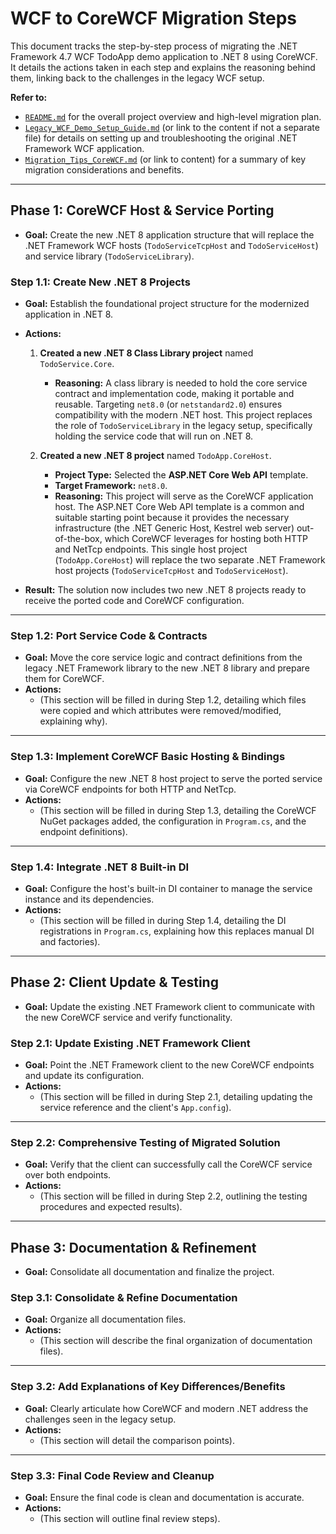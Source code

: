 # WCF to CoreWCF Migration Steps

This document tracks the step-by-step process of migrating the .NET Framework 4.7 WCF TodoApp demo application to .NET 8 using CoreWCF. It details the actions taken in each step and explains the reasoning behind them, linking back to the challenges in the legacy WCF setup.

**Refer to:**
* [`README.md`](./readme.md) for the overall project overview and high-level migration plan.
* [`Legacy_WCF_Demo_Setup_Guide.md`](./Legacy_WCF_Demo_Setup_Guide.md) (or link to the content if not a separate file) for details on setting up and troubleshooting the original .NET Framework WCF application.
* [`Migration_Tips_CoreWCF.md`](./Migration_Tips_CoreWCF.md) (or link to content) for a summary of key migration considerations and benefits.

---

## Phase 1: CoreWCF Host & Service Porting

* **Goal:** Create the new .NET 8 application structure that will replace the .NET Framework WCF hosts (`TodoServiceTcpHost` and `TodoServiceHost`) and service library (`TodoServiceLibrary`).

### Step 1.1: Create New .NET 8 Projects

* **Goal:** Establish the foundational project structure for the modernized application in .NET 8.

* **Actions:**

    1.  **Created a new .NET 8 Class Library project** named `TodoService.Core`.
        * **Reasoning:** A class library is needed to hold the core service contract and implementation code, making it portable and reusable. Targeting `net8.0` (or `netstandard2.0`) ensures compatibility with the modern .NET host. This project replaces the role of `TodoServiceLibrary` in the legacy setup, specifically holding the service code that will run on .NET 8.

    2.  **Created a new .NET 8 project** named `TodoApp.CoreHost`.
        * **Project Type:** Selected the **ASP.NET Core Web API** template.
        * **Target Framework:** `net8.0`.
        * **Reasoning:** This project will serve as the CoreWCF application host. The ASP.NET Core Web API template is a common and suitable starting point because it provides the necessary infrastructure (the .NET Generic Host, Kestrel web server) out-of-the-box, which CoreWCF leverages for hosting both HTTP and NetTcp endpoints. This single host project (`TodoApp.CoreHost`) will replace the two separate .NET Framework host projects (`TodoServiceTcpHost` and `TodoServiceHost`).

* **Result:** The solution now includes two new .NET 8 projects ready to receive the ported code and CoreWCF configuration.

---

### Step 1.2: Port Service Code & Contracts

* **Goal:** Move the core service logic and contract definitions from the legacy .NET Framework library to the new .NET 8 library and prepare them for CoreWCF.
* **Actions:**
    * (This section will be filled in during Step 1.2, detailing which files were copied and which attributes were removed/modified, explaining why).

---

### Step 1.3: Implement CoreWCF Basic Hosting & Bindings

* **Goal:** Configure the new .NET 8 host project to serve the ported service via CoreWCF endpoints for both HTTP and NetTcp.
* **Actions:**
    * (This section will be filled in during Step 1.3, detailing the CoreWCF NuGet packages added, the configuration in `Program.cs`, and the endpoint definitions).

---

### Step 1.4: Integrate .NET 8 Built-in DI

* **Goal:** Configure the host's built-in DI container to manage the service instance and its dependencies.
* **Actions:**
    * (This section will be filled in during Step 1.4, detailing the DI registrations in `Program.cs`, explaining how this replaces manual DI and factories).

---

## Phase 2: Client Update & Testing

* **Goal:** Update the existing .NET Framework client to communicate with the new CoreWCF service and verify functionality.

### Step 2.1: Update Existing .NET Framework Client

* **Goal:** Point the .NET Framework client to the new CoreWCF endpoints and update its configuration.
* **Actions:**
    * (This section will be filled in during Step 2.1, detailing updating the service reference and the client's `App.config`).

---

### Step 2.2: Comprehensive Testing of Migrated Solution

* **Goal:** Verify that the client can successfully call the CoreWCF service over both endpoints.
* **Actions:**
    * (This section will be filled in during Step 2.2, outlining the testing procedures and expected results).

---

## Phase 3: Documentation & Refinement

* **Goal:** Consolidate all documentation and finalize the project.

### Step 3.1: Consolidate & Refine Documentation

* **Goal:** Organize all documentation files.
* **Actions:**
    * (This section will describe the final organization of documentation files).

---

### Step 3.2: Add Explanations of Key Differences/Benefits

* **Goal:** Clearly articulate how CoreWCF and modern .NET address the challenges seen in the legacy setup.
* **Actions:**
    * (This section will detail the comparison points).

---

### Step 3.3: Final Code Review and Cleanup

* **Goal:** Ensure the final code is clean and documentation is accurate.
* **Actions:**
    * (This section will outline final review steps).
